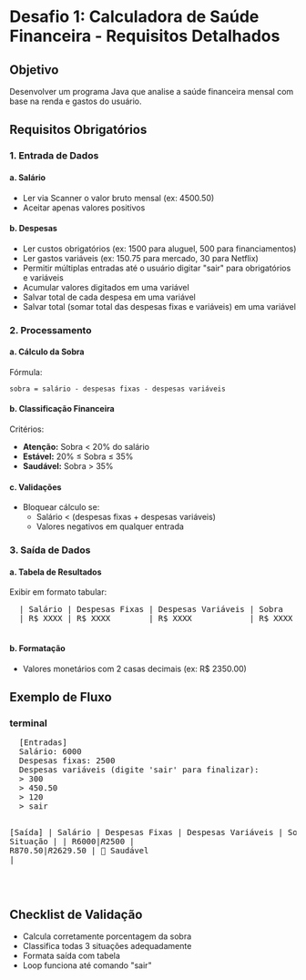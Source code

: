 <div>
  <h1>Desafio 1: Calculadora de Saúde Financeira - Requisitos Detalhados</h1>

  <h2>Objetivo</h2>
  <p>Desenvolver um programa Java que analise a saúde financeira mensal com base na renda e gastos do usuário.</p>

  <h2>Requisitos Obrigatórios</h2>
  <h3>1. Entrada de Dados</h3>
  <h4>a. Salário</h4>
  <ul>
    <li>Ler via Scanner o valor bruto mensal (ex: 4500.50)</li>
    <li>Aceitar apenas valores positivos</li>
  </ul>

  <h4>b. Despesas</h4>
  <ul>
    <li>Ler custos obrigatórios (ex: 1500 para aluguel, 500 para financiamentos)</li>
    <li>Ler gastos variáveis (ex: 150.75 para mercado, 30 para Netflix)</li>
    <li>Permitir múltiplas entradas até o usuário digitar "sair" para obrigatórios e variáveis</li>
    <li>Acumular valores digitados em uma variável</li>
    <li>Salvar total de cada despesa em uma variável</li>
    <li>Salvar total (somar total das despesas fixas e variáveis) em uma variável</li>
  </ul>

  <h3>2. Processamento</h3>
  <h4>a. Cálculo da Sobra</h4>
  <p>Fórmula:</p>
  <p><code>sobra = salário - despesas fixas - despesas variáveis</code></p>

  <h4>b. Classificação Financeira</h4>
  <p>Critérios:</p>
  <ul>
    <li><strong>Atenção:</strong> Sobra &lt; 20% do salário</li>
    <li><strong>Estável:</strong> 20% ≤ Sobra ≤ 35%</li>
    <li><strong>Saudável:</strong> Sobra &gt; 35%</li>
  </ul>

  <h4>c. Validações</h4>
  <ul>
    <li>Bloquear cálculo se:
      <ul>
        <li>Salário &lt; (despesas fixas + despesas variáveis)</li>
        <li>Valores negativos em qualquer entrada</li>
      </ul>
    </li>
  </ul>

  <h3>3. Saída de Dados</h3>
  <h4>a. Tabela de Resultados</h4>
  <p>Exibir em formato tabular:</p>
  <pre>
  | Salário | Despesas Fixas | Despesas Variáveis | Sobra   | Situação  |
  | R$ XXXX | R$ XXXX        | R$ XXXX            | R$ XXXX | Saudável |
  </pre>

  <h4>b. Formatação</h4>
  <ul>
    <li>Valores monetários com 2 casas decimais (ex: R$ 2350.00)</li>
  </ul>

  <h2>Exemplo de Fluxo</h2>
  <h3>terminal</h3>
  <pre>
  [Entradas]
  Salário: 6000
  Despesas fixas: 2500
  Despesas variáveis (digite 'sair' para finalizar):
  > 300
  > 450.50
  > 120
  > sair

[Saída]
| Salário | Despesas Fixas | Despesas Variáveis | Sobra | Situação |
| R$6000 | R$2500 | R$870.50 | R$2629.50 | 🚀 Saudável |

  </pre>

  <h2>Checklist de Validação</h2>
  <ul>
    <li>Calcula corretamente porcentagem da sobra</li>
    <li>Classifica todas 3 situações adequadamente</li>
    <li>Formata saída com tabela</li>
    <li>Loop funciona até comando "sair"</li>
  </ul>
</div>
